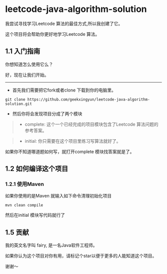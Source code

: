 # leetcode-java-algorithm-solution

我尝试寻找学习Leetcode 算法的最佳方式,所以我创建了它。

这个项目将会帮助你更好地学习Leetcode 算法。
 

## 1.1 入门指南

你想知道怎么使用它么？

好，现在让我们开始。

---

- 首先我们需要把它fork或者clone 下载到你的电脑里。

```
git clone https://github.com/geekxingyun/leetcode-java-algorithm-solution.git
```

- 然后你将会发现项目分成了两个模块

> - complete: 这个一个已经完成的项目模块包含了Leetcode 算法问题的参考答案。

> - initial: 你只需要在这个项目里练习写算法就好了。

如果你不知道哪道题如何写，就打开complete 模块找答案就是了。

## 1.2 如何编译这个项目

### 1.2.1 使用Maven

如果你使用的是Maven 就输入如下命令清理初始化项目
```
mvn clean compile
```
然后在initial 模块写代码就行了

## 1.5 贡献

我的英文名字叫 fairy, 是一名Java软件工程师。

如果你认为这个项目对你有用，请标记个star以便于更多的人能知道这个项目。

谢谢～
